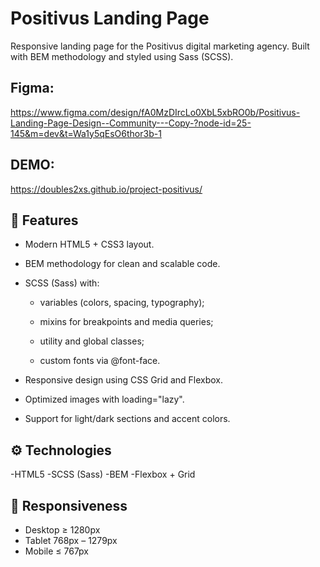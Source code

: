 # Positivus Landing Page
Responsive landing page for the Positivus digital marketing agency.
Built with BEM methodology and styled using Sass (SCSS).

## Figma:
https://www.figma.com/design/fA0MzDIrcLo0XbL5xbRO0b/Positivus-Landing-Page-Design--Community---Copy-?node-id=25-145&m=dev&t=Wa1y5qEsO6thor3b-1

## DEMO:
https://doubles2xs.github.io/project-positivus/

## 🚀 Features

- Modern HTML5 + CSS3 layout.

- BEM methodology for clean and scalable code.

- SCSS (Sass) with:

  - variables (colors, spacing, typography);

  - mixins for breakpoints and media queries;

  - utility and global classes;

  - custom fonts via @font-face.

- Responsive design using CSS Grid and Flexbox.

- Optimized images with loading="lazy".

- Support for light/dark sections and accent colors.

## ⚙️ Technologies

-HTML5
-SCSS (Sass)
-BEM
-Flexbox + Grid

## 📱 Responsiveness

- Desktop ≥ 1280px
- Tablet 768px – 1279px
- Mobile ≤ 767px
